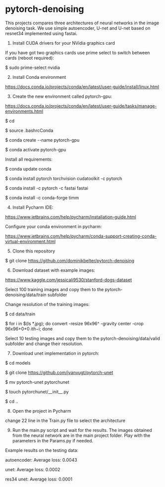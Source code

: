 # pytorch-denoising
This projects compares three architectures of neural networks in the image denoising task. We use simple autoencoder, U-net and U-net based on resnet34 implemented using fastai.

1. Install CUDA drivers for your NVidia graphics card

If you have got two graphics cards use prime select to switch between cards (reboot required):

$ sudo prime-select nvidia

2. Install Conda environment

https://docs.conda.io/projects/conda/en/latest/user-guide/install/linux.html

3. Create the new environment called pytorch-gpu:

https://docs.conda.io/projects/conda/en/latest/user-guide/tasks/manage-environments.html

$ cd

$ source .bashrcConda

$ conda create --name pytorch-gpu

$ conda activate pytorch-gpu

Install all requirements:

$ conda update conda

$ conda install pytorch torchvision cudatoolkit -c pytorch

$ conda install -c pytorch -c fastai fastai

$ conda install -c conda-forge timm

4. Install Pycharm IDE:

https://www.jetbrains.com/help/pycharm/installation-guide.html

Configure your conda environment in pycharm:

https://www.jetbrains.com/help/pycharm/conda-support-creating-conda-virtual-environment.html

5. Clone this repository

$ git clone https://github.com/dominikbelter/pytorch-denoising

6. Download dataset with example images:

https://www.kaggle.com/jessicali9530/stanford-dogs-dataset

Select 100 training images and copy them to the pytorch-denoising/data/train subfolder

Change resolution of the training images:

$ cd data/train

$ for i in $(ls *.jpg); do convert -resize 96x96^ -gravity center -crop 96x96+0+0 $i th-$i; done

Select 10 testing images and copy them to the pytorch-denoising/data/valid subfolder and change their resolution.

7. Download unet implementation in pytorch:

$ cd models

$ git clone https://github.com/jvanvugt/pytorch-unet

$ mv pytorch-unet pytorchunet

$ touch pytorchunet/\_\_init\_\_.py

$ cd ..

8. Open the project in Pycharm

change 22 line in the Train.py file to select the architecture

9. Run the main.py script and wait for the results. The images obtained from the neural network are in the main project folder. Play with the parameters in the Params.py if needed.

Example results on the testing data:

autoencoder: Average loss: 0.0043

unet: Average loss: 0.0002

res34 unet: Average loss: 0.0001
